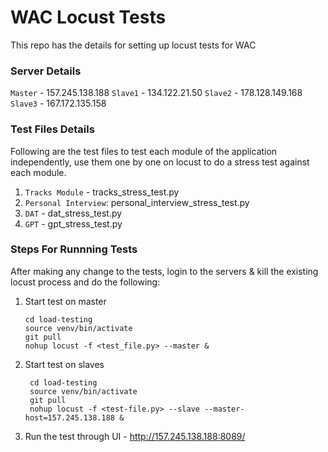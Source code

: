 # WAC Locust Tests

This repo has the details for setting up locust tests for WAC

### Server Details

`Master` - 157.245.138.188
`Slave1` - 134.122.21.50
`Slave2` - 178.128.149.168
`Slave3` - 167.172.135.158

### Test Files Details

Following are the test files to test each module of the application independently, use them one by one on locust to do a stress test against each module.

1. `Tracks Module` - tracks_stress_test.py
2. `Personal Interview`: personal_interview_stress_test.py
3. `DAT` - dat_stress_test.py
4. `GPT` - gpt_stress_test.py

### Steps For Runnning Tests

After making any change to the tests, login to the servers & kill the existing locust process and do the following:

1.  Start test on master

		cd load-testing
		source venv/bin/activate
        git pull
		nohup locust -f <test_file.py> --master &

2. Start test on slaves

		cd load-testing
		source venv/bin/activate
        git pull
		nohup locust -f <test-file.py> --slave --master-host=157.245.138.188 &
		
3. Run the test through UI - http://157.245.138.188:8089/
